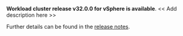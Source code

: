 **Workload cluster release v32.0.0 for vSphere is available**. << Add description here >>

Further details can be found in the [release notes](https://docs.giantswarm.io/changes/workload-cluster-releases-vsphere/releases/vsphere-32.0.0).
